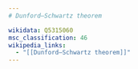 ```yaml
---
# Dunford–Schwartz theorem

wikidata: Q5315060
msc_classification: 46
wikipedia_links:
  - "[[Dunford–Schwartz theorem]]"
---
```

